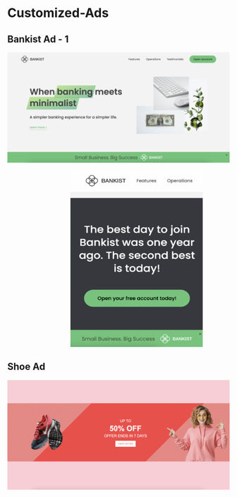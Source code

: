 # Customized-Ads

## Bankist Ad - 1

![bank-1](https://github.com/roger-rangel/Customized-Ads/blob/main/Bankist%20Ad%20-%201/img/bank-1.png)

<pre>                 <img src="https://github.com/roger-rangel/Customized-Ads/blob/main/Bankist%20Ad%20-%201/img/bankist-iphone.png" width="300" height="400" />          <img src="https://github.com/roger-rangel/Customized-Ads/blob/main/Shoe%20Ad/shoe-2.png" width="300" height="400" /> </pre>


## Shoe Ad

![shoe-1](https://github.com/roger-rangel/Customized-Ads/blob/main/Shoe%20Ad/shoe-1.png)


